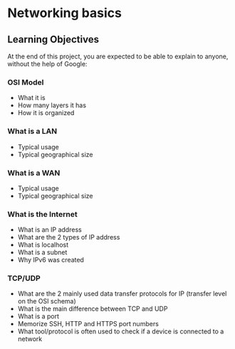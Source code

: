 # Networking basics



## Learning Objectives
At the end of this project, you are expected to be able to explain to anyone, without the help of Google:


### OSI Model

* What it is
* How many layers it has
* How it is organized

### What is a LAN
* Typical usage
* Typical geographical size

### What is a WAN
* Typical usage
* Typical geographical size

### What is the Internet
* What is an IP address
* What are the 2 types of IP address
* What is localhost
* What is a subnet
* Why IPv6 was created

### TCP/UDP
* What are the 2 mainly used data transfer protocols for IP (transfer level on the OSI schema)
* What is the main difference between TCP and UDP
* What is a port
* Memorize SSH, HTTP and HTTPS port numbers
* What tool/protocol is often used to check if a device is connected to a network